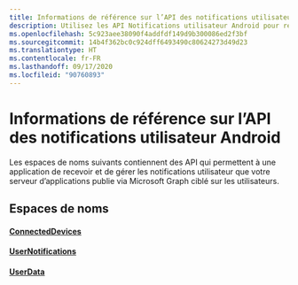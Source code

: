 ```yaml
---
title: Informations de référence sur l’API des notifications utilisateur Android
description: Utilisez les API Notifications utilisateur Android pour recevoir et gérer les notifications utilisateur publiées par votre serveur d’application via Microsoft Graph Notifications.
ms.openlocfilehash: 5c923aee38090f4addfdf149d9b300086ed2f3bf
ms.sourcegitcommit: 14b4f362bc0c924dff6493490c80624273d49d23
ms.translationtype: HT
ms.contentlocale: fr-FR
ms.lasthandoff: 09/17/2020
ms.locfileid: "90760893"
---
```

# <a name="android-user-notifications-api-reference"></a>Informations de référence sur l’API des notifications utilisateur Android

Les espaces de noms suivants contiennent des API qui permettent à une application de recevoir et de gérer les notifications utilisateur que votre serveur d’applications publie via Microsoft Graph ciblé sur les utilisateurs. 

## <a name="namespaces"></a>Espaces de noms

#### <a name="connecteddevices"></a>[ConnectedDevices](https://docs.microsoft.com/java/api/com.microsoft.connecteddevices)
#### <a name="usernotifications"></a>[UserNotifications]( https://docs.microsoft.com/java/api/com.microsoft.connecteddevices.usernotifications)
#### <a name="userdata"></a>[UserData](https://docs.microsoft.com/java/api/com.microsoft.connecteddevices.userdata)
